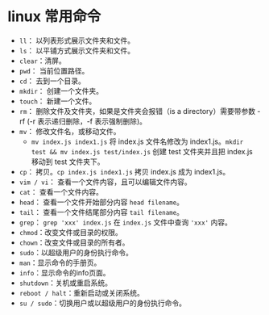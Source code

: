 # linux 常用命令

- `ll`： 以列表形式展示文件夹和文件。
- `ls`： 以平铺方式展示文件夹和文件。
- `clear`：清屏。
- `pwd`： 当前位置路径。
- `cd`： 去到一个目录。
- `mkdir`： 创建一个文件夹。
- `touch`： 新建一个文件。
- `rm`： 删除文件及文件夹，如果是文件夹会报错（is a directory）需要带参数 -rf (-r 表示递归删除，-f 表示强制删除)。
- `mv`： 修改文件名，或移动文件。
  - `mv index.js index1.js` 将 index.js 文件名修改为 index1.js。`mkdir test && mv index.js test/index.js` 创建 test 文件夹并且把 index.js 移动到 test 文件夹下。
- `cp`： 拷贝。`cp index.js index1.js` 拷贝 index.js 成为 index1.js。
- `vim / vi`： 查看一个文件内容，且可以编辑文件内容。
- `cat`： 查看一个文件内容。
- `head`： 查看一个文件开始部分内容 `head filename`。
- `tail`： 查看一个文件结尾部分内容 `tail filename`。
- `grep`： `grep 'xxx' index.js` 在 `index.js` 文件中查询 `'xxx'` 内容。
- `chmod`：改变文件或目录的权限。
- `chown`：改变文件或目录的所有者。
- `sudo`：以超级用户的身份执行命令。
- `man`：显示命令的手册页。
- `info`：显示命令的info页面。
- `shutdown`：关机或重启系统。
- `reboot / halt`：重新启动或关闭系统。
- `su / sudo`：切换用户或以超级用户的身份执行命令。
